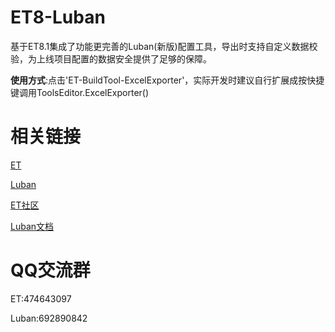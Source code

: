 # ET8-Luban
基于ET8.1集成了功能更完善的Luban(新版)配置工具，导出时支持自定义数据校验，为上线项目配置的数据安全提供了足够的保障。

**使用方式**:点击'ET-BuildTool-ExcelExporter'，实际开发时建议自行扩展成按快捷键调用ToolsEditor.ExcelExporter()

# 相关链接
[ET](https://github.com/egametang/ET)

[Luban](https://github.com/focus-creative-games/luban)

[ET社区](https://et-framework.cn/)

[Luban文档](https://luban.doc.code-philosophy.com/docs/intro)

# QQ交流群
ET:474643097

Luban:692890842